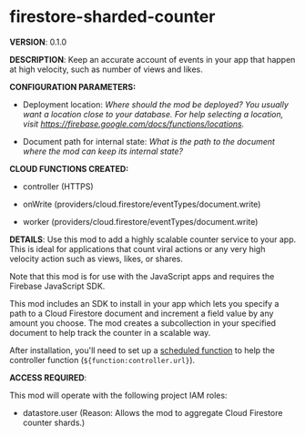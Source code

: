 # firestore-sharded-counter

**VERSION**: 0.1.0

**DESCRIPTION**: Keep an accurate account of events in your app that happen at high velocity, such as number of views and likes.



**CONFIGURATION PARAMETERS:**

* Deployment location: *Where should the mod be deployed? You usually want a location close to your database. For help selecting a location, visit https://firebase.google.com/docs/functions/locations.*

* Document path for internal state: *What is the path to the document where the mod can keep its internal state?*



**CLOUD FUNCTIONS CREATED:**

* controller (HTTPS)

* onWrite (providers/cloud.firestore/eventTypes/document.write)

* worker (providers/cloud.firestore/eventTypes/document.write)



**DETAILS**: Use this mod to add a highly scalable counter service to your app. This is ideal for applications that count viral actions or any very high velocity action such as views, likes, or shares.

Note that this mod is for use with the JavaScript apps and requires the Firebase JavaScript SDK.

This mod includes an SDK to install in your app which lets you specify a path to a Cloud Firestore document and increment a field value by any amount you choose. The mod creates a subcollection in your specified document to help track the counter in a scalable way.

After installation, you'll need to set up a [scheduled function](https://firebase.google.com/docs/functions/schedule-functions) to help the controller function (`${function:controller.url}`).



**ACCESS REQUIRED**:



This mod will operate with the following project IAM roles:

* datastore.user (Reason: Allows the mod to aggregate Cloud Firestore counter shards.)
